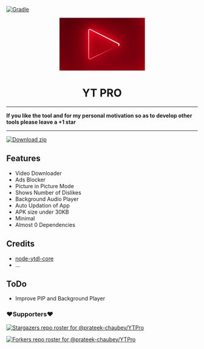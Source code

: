 
[![Gradle](https://github.com/prateek-chaubey/YTPro/actions/workflows/gradle.yml/badge.svg)](https://github.com/prateek-chaubey/YTPro/actions/workflows/gradle.yml)

<p align="center">
<img src='.github/img/ytp.gif'  >
</p>
<h1 align=center>YT PRO </h1>

---
**If you like the tool and for my personal motivation so as to develop other tools please leave a +1 star**

---


[![Download zip](https://custom-icon-badges.herokuapp.com/badge/-Download-ff0000?style=for-the-badge&logo=download&logoColor=white "Download Apk")](https://github.com/prateek-chaubey/YTPro/releases/download/V1.0/YTPro.apk)


## Features
 * Video Downloader
 * Ads Blocker
 * Picture in Picture Mode
 * Shows Number of Dislikes
 * Background Audio Player
 * Auto Updation of App
 * APK size under 30KB
 * Minimal
 * Almost 0 Dependencies

## Credits
 *  [node-ytdl-core](https://github.com/fent/node-ytdl-core)
 * ...

## ToDo
 * Improve PIP and Background Player

### ❤️Supporters❤️
[![Stargazers repo roster for @prateek-chaubey/YTPro](https://reporoster.com/stars/dark/prateek-chaubey/YTPro)](https://github.com/prateek-chaubey/YTPro/stargazers)
     
[![Forkers repo roster for @prateek-chaubey/YTPro](https://reporoster.com/forks/dark/prateek-chaubey/YTPro)](https://github.com/prateek-chaubey/YTPro/network/members)


